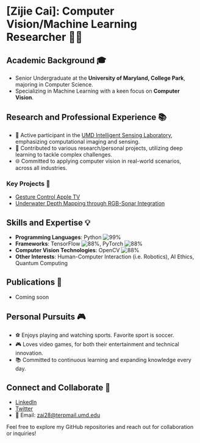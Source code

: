 # [Zijie Cai]: Computer Vision/Machine Learning Researcher 👨‍💻

## Academic Background 🎓
- Senior Undergraduate at the **University of Maryland, College Park**, majoring in Computer Science.
- Specializing in Machine Learning with a keen focus on **Computer Vision**.

## Research and Professional Experience 📚
- 🧪 Active participant in the [UMD Intelligent Sensing Laboratory](https://intelligent-sensing.github.io/), emphasizing computational imaging and sensing.
- 📝 Contributed to various research/personal projects, utilizing deep learning to tackle complex challenges.
- 🌐 Committed to applying computer vision in real-world scenarios, across all industries.

### Key Projects 🌟
- [Gesture Control Apple TV](https://github.com/zai28/ImageClassification)
- [Underwater Depth Mapping through RGB-Sonar Integration](https://github.com/zai28/ImageClassification)
  
## Skills and Expertise 💡
- **Programming Languages**: Python ![99%](https://progress-bar.dev/99)
- **Frameworks**: TensorFlow ![88%](https://progress-bar.dev/88), PyTorch ![88%](https://progress-bar.dev/88)
- **Computer Vision Technologies**: OpenCV ![88%](https://progress-bar.dev/88)
- **Other Interests**: Human-Computer Interaction (i.e. Robotics), AI Ethics, Quantum Computing

## Publications 📝
- Coming soon

## Personal Pursuits 🎮
- ⚽ Enjoys playing and watching sports. Favorite sport is soccer.
- 🎮 Loves video games, for both their entertainment and technical innovation.
- 📚 Committed to continuous learning and expanding knowledge every day.

## Connect and Collaborate 🤝
- [LinkedIn](https://www.linkedin.com/in/zai28/)
- [Twitter](https://twitter.com/zcai28)
- 📧 Email: zai28@terpmail.umd.edu

Feel free to explore my GitHub repositories and reach out for collaboration or inquiries! 
